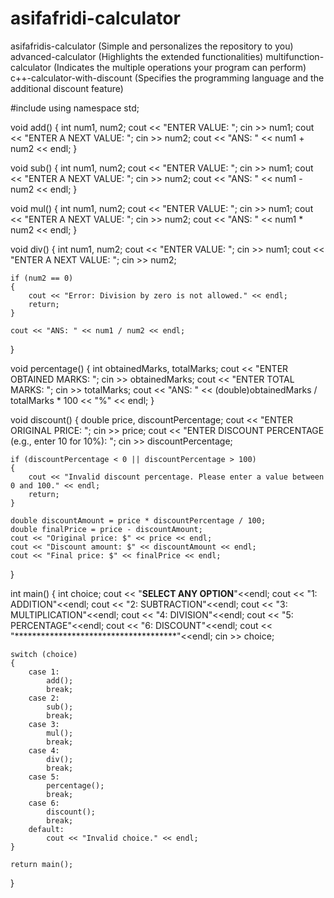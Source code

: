 # asifafridi-calculator
asifafridis-calculator (Simple and personalizes the repository to you) advanced-calculator (Highlights the extended functionalities) multifunction-calculator (Indicates the multiple operations your program can perform) c++-calculator-with-discount (Specifies the programming language and the additional discount feature)

#include <iostream>
using namespace std;

void add() 
{
    int num1, num2;
    cout << "ENTER VALUE: ";
    cin >> num1;
    cout << "ENTER A NEXT VALUE: ";
    cin >> num2;
    cout << "ANS: " << num1 + num2 << endl;
}

void sub() 
{
    int num1, num2;
    cout << "ENTER VALUE: ";
    cin >> num1;
    cout << "ENTER A NEXT VALUE: ";
    cin >> num2;
    cout << "ANS: " << num1 - num2 << endl;
}

void mul() 
{
    int num1, num2;
    cout << "ENTER VALUE: ";
    cin >> num1;
    cout << "ENTER A NEXT VALUE: ";
    cin >> num2;
    cout << "ANS: " << num1 * num2 << endl;
}

void div() 
{
    int num1, num2;
    cout << "ENTER VALUE: ";
    cin >> num1;
    cout << "ENTER A NEXT VALUE: ";
    cin >> num2;

    if (num2 == 0) 
    {
        cout << "Error: Division by zero is not allowed." << endl;
        return;
    }

    cout << "ANS: " << num1 / num2 << endl;
}

void percentage() 
{
    int obtainedMarks, totalMarks;
    cout << "ENTER OBTAINED MARKS: ";
    cin >> obtainedMarks;
    cout << "ENTER TOTAL MARKS: ";
    cin >> totalMarks;
    cout << "ANS: " << (double)obtainedMarks / totalMarks * 100 << "%" << endl;
}

void discount() 
{
    double price, discountPercentage;
    cout << "ENTER ORIGINAL PRICE: ";
    cin >> price;
    cout << "ENTER DISCOUNT PERCENTAGE (e.g., enter 10 for 10%): ";
    cin >> discountPercentage;

    if (discountPercentage < 0 || discountPercentage > 100) 
    {
        cout << "Invalid discount percentage. Please enter a value between 0 and 100." << endl;
        return;
    }

    double discountAmount = price * discountPercentage / 100;
    double finalPrice = price - discountAmount;
    cout << "Original price: $" << price << endl;
    cout << "Discount amount: $" << discountAmount << endl;
    cout << "Final price: $" << finalPrice << endl;
}

int main() 
{
    int choice;
    cout << "**********SELECT ANY OPTION**********"<<endl;
    cout << "1: ADDITION"<<endl;
    cout << "2: SUBTRACTION"<<endl;
    cout << "3: MULTIPLICATION"<<endl;
    cout << "4: DIVISION"<<endl;
    cout << "5: PERCENTAGE"<<endl;
    cout << "6: DISCOUNT"<<endl;
    cout << "*************************************"<<endl;
    cin >> choice;

    switch (choice) 
    {
        case 1:
            add();
            break;
        case 2:
            sub();
            break;
        case 3:
            mul();
            break;
        case 4:
            div();
            break;
        case 5:
            percentage();
            break;
        case 6:
            discount();
            break;
        default:
            cout << "Invalid choice." << endl;
    }

    return main();
}
